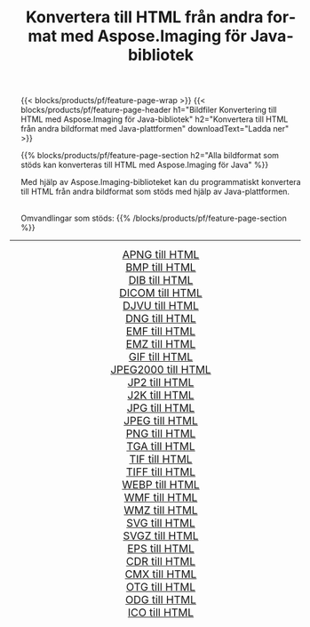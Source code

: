 ﻿---
title: Konvertera till HTML från andra format med Aspose.Imaging för Java-bibliotek 
weight: 3920
url: /sv/java/conversion/to/html/ 
lang: sv
langdirlevel: 2
locales: zh-hans,ja,it,ru,de,es,fr,nl,id,lt,pl,pt,vi,tr,ko,zh-hant,ar,hi,th,sv,cs,uk,he
description: Med Aspose.Imaging kan du konvertera till HTML från andra format med Java
---

{{< blocks/products/pf/feature-page-wrap >}}
{{< blocks/products/pf/feature-page-header h1="Bildfiler Konvertering till HTML med Aspose.Imaging för Java-bibliotek" h2="Konvertera till HTML från andra bildformat med Java-plattformen" downloadText="Ladda ner" >}}


{{% blocks/products/pf/feature-page-section  h2="Alla bildformat som stöds kan konverteras till HTML med Aspose.Imaging för Java" %}}
<p align=justify>Med hjälp av Aspose.Imaging-biblioteket kan du programmatiskt konvertera till HTML från andra bildformat som stöds med hjälp av Java-plattformen.</p>
<br/>
Omvandlingar som stöds:
{{% /blocks/products/pf/feature-page-section %}}
<div class="container-fluid productfamilypage bg-gray">
    <div class="convertypes bg-gray agp-content section">
        <div class="container">
		<hr style="margin-left:-20px;"/>
		<div class="row other-converters" style="gap: 10px;font-size: 19px;text-align:center;">
		    <div class='col-md-2 other-converter remove-lp remove-rp'><a href="/imaging/sv/java/conversion/apng-to-html/" style="padding:15px;">APNG till HTML</a></div>
<div class='col-md-2 other-converter remove-lp remove-rp'><a href="/imaging/sv/java/conversion/bmp-to-html/" style="padding:15px;">BMP till HTML</a></div>
<div class='col-md-2 other-converter remove-lp remove-rp'><a href="/imaging/sv/java/conversion/dib-to-html/" style="padding:15px;">DIB till HTML</a></div>
<div class='col-md-2 other-converter remove-lp remove-rp'><a href="/imaging/sv/java/conversion/dicom-to-html/" style="padding:15px;">DICOM till HTML</a></div>
<div class='col-md-2 other-converter remove-lp remove-rp'><a href="/imaging/sv/java/conversion/djvu-to-html/" style="padding:15px;">DJVU till HTML</a></div>
<div class='col-md-2 other-converter remove-lp remove-rp'><a href="/imaging/sv/java/conversion/dng-to-html/" style="padding:15px;">DNG till HTML</a></div>
<div class='col-md-2 other-converter remove-lp remove-rp'><a href="/imaging/sv/java/conversion/emf-to-html/" style="padding:15px;">EMF till HTML</a></div>
<div class='col-md-2 other-converter remove-lp remove-rp'><a href="/imaging/sv/java/conversion/emz-to-html/" style="padding:15px;">EMZ till HTML</a></div>
<div class='col-md-2 other-converter remove-lp remove-rp'><a href="/imaging/sv/java/conversion/gif-to-html/" style="padding:15px;">GIF till HTML</a></div>
<div class='col-md-2 other-converter remove-lp remove-rp'><a href="/imaging/sv/java/conversion/jpeg2000-to-html/" style="padding:15px;">JPEG2000 till HTML</a></div>
<div class='col-md-2 other-converter remove-lp remove-rp'><a href="/imaging/sv/java/conversion/jp2-to-html/" style="padding:15px;">JP2 till HTML</a></div>
<div class='col-md-2 other-converter remove-lp remove-rp'><a href="/imaging/sv/java/conversion/j2k-to-html/" style="padding:15px;">J2K till HTML</a></div>
<div class='col-md-2 other-converter remove-lp remove-rp'><a href="/imaging/sv/java/conversion/jpg-to-html/" style="padding:15px;">JPG till HTML</a></div>
<div class='col-md-2 other-converter remove-lp remove-rp'><a href="/imaging/sv/java/conversion/jpeg-to-html/" style="padding:15px;">JPEG till HTML</a></div>
<div class='col-md-2 other-converter remove-lp remove-rp'><a href="/imaging/sv/java/conversion/png-to-html/" style="padding:15px;">PNG till HTML</a></div>
<div class='col-md-2 other-converter remove-lp remove-rp'><a href="/imaging/sv/java/conversion/tga-to-html/" style="padding:15px;">TGA till HTML</a></div>
<div class='col-md-2 other-converter remove-lp remove-rp'><a href="/imaging/sv/java/conversion/tif-to-html/" style="padding:15px;">TIF till HTML</a></div>
<div class='col-md-2 other-converter remove-lp remove-rp'><a href="/imaging/sv/java/conversion/tiff-to-html/" style="padding:15px;">TIFF till HTML</a></div>
<div class='col-md-2 other-converter remove-lp remove-rp'><a href="/imaging/sv/java/conversion/webp-to-html/" style="padding:15px;">WEBP till HTML</a></div>
<div class='col-md-2 other-converter remove-lp remove-rp'><a href="/imaging/sv/java/conversion/wmf-to-html/" style="padding:15px;">WMF till HTML</a></div>
<div class='col-md-2 other-converter remove-lp remove-rp'><a href="/imaging/sv/java/conversion/wmz-to-html/" style="padding:15px;">WMZ till HTML</a></div>
<div class='col-md-2 other-converter remove-lp remove-rp'><a href="/imaging/sv/java/conversion/svg-to-html/" style="padding:15px;">SVG till HTML</a></div>
<div class='col-md-2 other-converter remove-lp remove-rp'><a href="/imaging/sv/java/conversion/svgz-to-html/" style="padding:15px;">SVGZ till HTML</a></div>
<div class='col-md-2 other-converter remove-lp remove-rp'><a href="/imaging/sv/java/conversion/eps-to-html/" style="padding:15px;">EPS till HTML</a></div>
<div class='col-md-2 other-converter remove-lp remove-rp'><a href="/imaging/sv/java/conversion/cdr-to-html/" style="padding:15px;">CDR till HTML</a></div>
<div class='col-md-2 other-converter remove-lp remove-rp'><a href="/imaging/sv/java/conversion/cmx-to-html/" style="padding:15px;">CMX till HTML</a></div>
<div class='col-md-2 other-converter remove-lp remove-rp'><a href="/imaging/sv/java/conversion/otg-to-html/" style="padding:15px;">OTG till HTML</a></div>
<div class='col-md-2 other-converter remove-lp remove-rp'><a href="/imaging/sv/java/conversion/odg-to-html/" style="padding:15px;">ODG till HTML</a></div>
<div class='col-md-2 other-converter remove-lp remove-rp'><a href="/imaging/sv/java/conversion/ico-to-html/" style="padding:15px;">ICO till HTML</a></div>
                </div>
        </div>
    </div>
</div>
<br/>

